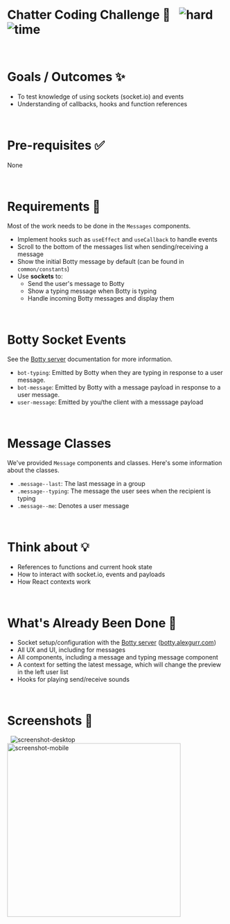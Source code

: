 # Chatter Coding Challenge 🤖 &nbsp; ![hard](https://img.shields.io/badge/-Hard-red) ![time](https://img.shields.io/badge/%E2%8F%B0-60m-blue)

&nbsp;
# Goals / Outcomes ✨
- To test knowledge of using sockets (socket.io) and events
- Understanding of callbacks, hooks and function references

&nbsp;
# Pre-requisites ✅
None

&nbsp;
# Requirements 📖
Most of the work needs to be done in the `Messages` components.

- Implement hooks such as `useEffect` and `useCallback` to handle events
- Scroll to the bottom of the messages list when sending/receiving a message
- Show the initial Botty message by default (can be found in `common/constants`)
- Use **sockets** to:
  - Send the user's message to Botty
  - Show a typing message when Botty is typing
  - Handle incoming Botty messages and display them

&nbsp;
# Botty Socket Events
See the [Botty server](https://github.com/alexgurr/botty) documentation for more information.
- `bot-typing`: Emitted by Botty when they are typing in response to a user message.
- `bot-message`: Emitted by Botty with a message payload in response to a user message.
- `user-message`: Emitted by you/the client with a messsage payload

&nbsp;
# Message Classes
We've provided `Message` components and classes. Here's some information about the classes.
- `.message--last`: The last message in a group
- `.message--typing`: The message the user sees when the recipient is typing
- `.message--me`: Denotes a user message

&nbsp;
# Think about 💡
- References to functions and current hook state
- How to interact with socket.io, events and payloads
- How React contexts work

&nbsp;
# What's Already Been Done 🏁
- Socket setup/configuration with the [Botty server](https://github.com/alexgurr/botty) ([botty.alexgurr.com](https://botty.alexgurr.com))
- All UX and UI, including for messages
- All components, including a message and typing message component
- A context for setting the latest message, which will change the preview in the left user list
- Hooks for playing send/receive sounds

&nbsp;
# Screenshots 🌄
&nbsp;
![screenshot-desktop](https://puu.sh/Hp0C2/cb14e843de.png)
<img alt="screenshot-mobile" width=400 src="https://puu.sh/HoYEw/9b760f91f7.png" />
